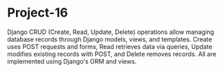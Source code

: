 # Project-16
Django CRUD (Create, Read, Update, Delete) operations allow managing database records through Django models, views, and templates. Create uses POST requests and forms, Read retrieves data via queries, Update modifies existing records with POST, and Delete removes records. All are implemented using Django's ORM and views.
